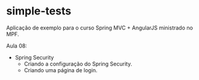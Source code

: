 # simple-tests
Aplicação de exemplo para o curso Spring MVC  + AngularJS ministrado no MPF.

Aula 08:

* Spring Security
  * Criando a configuração do Spring Security.
  * Criando uma página de login.
